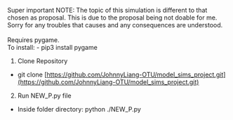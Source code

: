 Super important NOTE: The topic of this simulation is different to that chosen as proposal. This is due to the proposal being not doable for me. Sorry for any troubles that causes and any consequences are understood.
<br> <br>
Requires pygame. <br>
To install:
\- pip3 install pygame

1. Clone Repository
- git clone [https://github.com/JohnnyLiang-OTU/model_sims_project.git](https://github.com/JohnnyLiang-OTU/model_sims_project.git)
2. Run NEW_P.py file
- Inside folder directory: python ./NEW_P.py
